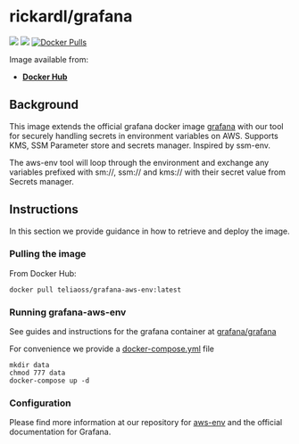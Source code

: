 # rickardl/grafana

[![](https://images.microbadger.com/badges/image/rickardl/grafana.svg)](https://microbadger.com/images/rickardl/grafana "Get your own image badge on microbadger.com")
[![](https://images.microbadger.com/badges/version/rickardl/grafana.svg)](https://microbadger.com/images/rickardl/grafana "Get your own version badge on microbadger.com")
[![Docker Pulls](https://img.shields.io/docker/pulls/rickardl/grafana.svg)](https://hub.docker.com/r/rickardl/grafana/)

Image available from:

* [**Docker Hub**](https://hub.docker.com/r/ricakrdl/grafana.svg)

## Background

This image extends the official grafana docker image [grafana](https://github.com/grafana/grafana-docker) with our tool for securely handling secrets in environment variables on AWS. Supports KMS, SSM Parameter store and secrets manager. Inspired by ssm-env.

The aws-env tool will loop through the environment and exchange any variables prefixed with sm://, ssm:// and kms:// with their secret value from Secrets manager.

## Instructions

In this section we provide guidance in how to retrieve and deploy the image.

### Pulling the image

From Docker Hub:

```shell
docker pull teliaoss/grafana-aws-env:latest
```

### Running grafana-aws-env

See guides and instructions for the grafana container at [grafana/grafana](https://github.com/grafana/grafana)

For convenience we provide a [docker-compose.yml](docker/docker-compose-test.yml) file

```shell
mkdir data
chmod 777 data
docker-compose up -d
```

### Configuration

Please find more information at our repository for [aws-env](https://github.com/telia-oss/aws-env/) and the official documentation for Grafana.